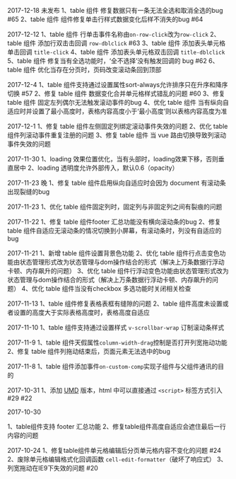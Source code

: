 2017-12-18 未发布
1、table 组件 修复数据只有一条无法全选和取消全选的bug #65
2、table 组件 组件修复单击行样式数据变化后样不消失的bug #64

2017-12-12
1、table 组件 行单击事件名称由`on-row-click`改为`row-click`
2、table 组件 添加行双击击回调 `row-dblclick` #63
3、table 组件 添加表头单元格单击回调 `title-click`
4、table 组件 添加表头单元格双击回调 `title-dblclick`
5、table 组件 修复当有全选功能时，‘全不选择’没有触发回调的 bug #62
6、table 组件 优化当存在分页时，页码改变滚动条回到顶部

2017-12-4
1、table 组件支持通过设置属性sort-always允许排序只在升序和降序切换 #57
2、修复 table 组件 数据变化合并单元格样式错乱的问题 #60
3、修复 table 组件 固定左列偶尔无法触发滚动事件的bug
4、优化 table 组件 当有纵向自适应时并设置了最小高度时，表格内容高度小于‘最小高度’则以表格内容高度为准

2017-12-1
1、修复 table 组件左侧固定列绑定滚动事件失效的问题
2、优化 table 组件列滚动事件重复注册的问题
3、修复 table 组件 当 vue 路由切换导致列滚动事件失效的问题

2017-11-30
1、loading 效果位置优化，当有头部时，loading效果下移，否则垂直居中
2、loading 透明度允许外部传入，默认0.6（opacity）

2017-11-23 晚
1、修复 table 组件启用纵向自适应时会因为 document 有滚动条出现裂缝的bug

2017-11-23
1、优化 table 组件固定列时，固定列与非固定列之间有裂痕的问题

2017-11-22
1、修复 table 组件footer 汇总功能没有横向滚动条的bug
2、修复 table 组件自适应无滚动条的情况切换到小屏幕，有滚动条时，列没有自适应的bug



2017-11-21
1、新增 table 组件设置背景色功能
2、优化 table 组件行点击变色功能由状态管理形式改为状态管理与dom操作结合的形式（解决上万条数据行浮动卡顿、内存飙升的问题）
3、优化 table 组件行浮动变色功能由状态管理形式改为状态管理与dom操作结合的形式（解决上万条数据行浮动卡顿、内存飙升的问题）
4、优化 table 组件当没有checkbox 多选功能时关闭相关检查

2017-11-13
1、table 组件修复表格表框有缝隙的问题
2、table 组件高度未设置或者设置的高度大于实际表格高度时，表格高度自适应

2017-11-10
1、table 组件支持通过设置样式 `v-scrollbar-wrap` 订制滚动条样式

2017-11-9
1、table 组件天假属性`column-width-drag`控制是否打开列宽拖动功能
2、修复 table 组件列拖动结束后，页面元素无法选中的bug

2017-11-8
1、table 组件添加事件`on-custom-comp`实现子组件与父组件通讯的目的

2017-10-31
1、添加 [UMD](https://github.com/umdjs/umd) 版本，html 中可以直接通过 `<script>` 标签方式引入 #29 #22

2017-10-30

1、table组件支持 footer 汇总功能
2、修复table组件高度自适应会遮住最后一行内容的问题

2017-10-24
1、修复table组件单元格编辑后分页单元格内容不变化的问题 #24
2、废除单元格编辑格式化回调函数 `cell-edit-formatter`（破坏了响应式）
3、列宽拖动在IE9下失效的问题 #20
